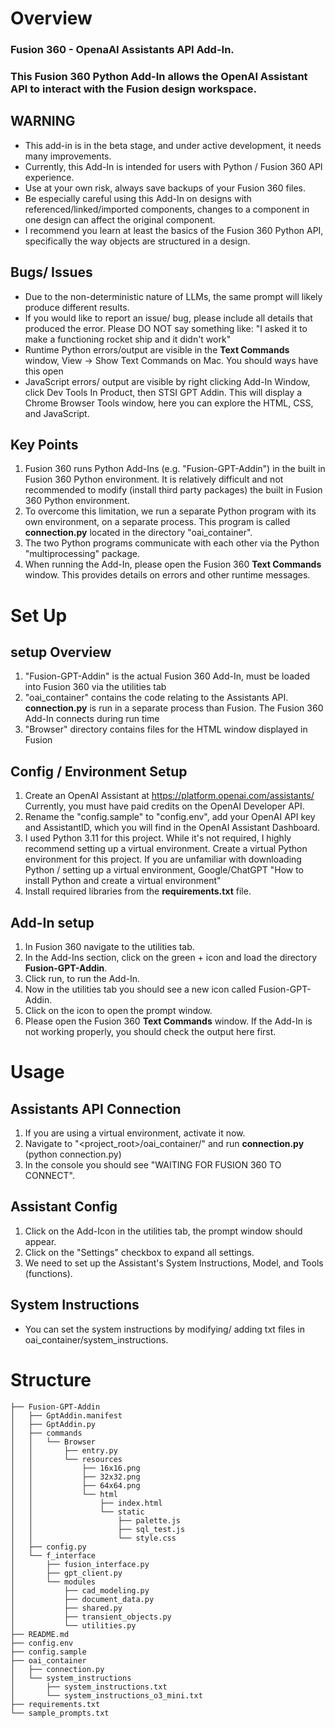 # Overview
### Fusion 360 - OpenaAI Assistants API Add-In.
### This Fusion 360 Python Add-In allows the OpenAI Assistant API to interact with the Fusion design workspace.

## WARNING
- This add-in is in the beta stage, and  under active development, it needs many improvements.
- Currently, this Add-In is intended for users with Python / Fusion 360 API experience.
- Use at your own risk, always save backups of your Fusion 360 files.
- Be especially careful using this Add-In on designs with referenced/linked/imported components, changes to a component in one design can affect the original component.
- I recommend you learn at least the basics of the Fusion 360 Python API, specifically the way objects are structured in a design.


## Bugs/ Issues
- Due to the non-deterministic nature of LLMs, the same prompt will likely produce different results.
- If you would like to report an issue/ bug, please include all details that produced the error. Please DO NOT say something like: "I asked it to make a functioning rocket ship and it didn't work"
- Runtime Python errors/output are visible in the **Text Commands** window, View -> Show Text Commands on Mac. You should ways have this open
- JavaScript errors/ output are visible by right clicking Add-In Window, click Dev Tools In Product, then STSI GPT Addin. This will display a Chrome Browser Tools window, here you can explore the HTML, CSS, and JavaScript.

## Key Points
1. Fusion 360 runs Python Add-Ins (e.g. "Fusion-GPT-Addin") in the built in Fusion 360 Python environment. It is relatively difficult and not recommended to modify (install third party packages) the built in Fusion 360 Python environment.
2. To overcome this limitation, we run a separate Python program with its own environment, on a separate process. This program is called **connection.py** located in the directory "oai_container".
3. The two Python programs communicate with each other via the Python "multiprocessing" package.
4. When running the Add-In, please open the Fusion 360 **Text Commands** window. This provides details on errors and other runtime messages.


# Set Up
## setup Overview
1. "Fusion-GPT-Addin" is the actual Fusion 360 Add-In, must be loaded into Fusion 360 via the utilities tab
2. "oai_container" contains the code relating to the Assistants API. **connection.py** is run in a separate process than Fusion. The Fusion 360 Add-In connects during run time
3. "Browser" directory contains files for the HTML window displayed in Fusion

## Config / Environment Setup
1.  Create an OpenAI Assistant at https://platform.openai.com/assistants/ Currently, you must have paid credits on the OpenAI Developer API. 
2.  Rename the "config.sample" to "config.env", add your OpenAI API key and AssistantID, which you will find in the OpenAI Assistant Dashboard.
3. I used Python 3.11 for this project. While it's not required, I highly recommend setting up a virtual environment. Create a virtual Python environment for this project. If you are unfamiliar with downloading Python / setting up a virtual environment, Google/ChatGPT "How to install Python and create a virtual environment" 
4.  Install required libraries from the **requirements.txt** file.

## Add-In setup
1. In Fusion 360 navigate to the utilities tab.
2. In the Add-Ins section, click on the green + icon and load the directory **Fusion-GPT-Addin**.
3. Click run, to run the Add-In.
4. Now in the utilities tab you should see a new icon called Fusion-GPT-Addin.
5. Click on the icon to open the prompt window.
4. Please open the Fusion 360 **Text Commands** window. If the Add-In is not working properly, you should check the output here first.


# Usage
## Assistants API Connection
1. If you are using a virtual environment, activate it now.
2. Navigate to "<project_root>/oai_container/" and run **connection.py** (python connection.py)
3. In the console you should see "WAITING FOR FUSION 360 TO CONNECT".

## Assistant Config
1. Click on the Add-Icon in the utilities tab, the prompt window should appear.
2. Click on the "Settings" checkbox to expand all settings. 
3. We need to set up the Assistant's  System Instructions, Model, and Tools (functions). 

## System Instructions
- You can set the system instructions by modifying/ adding txt files in oai_container/system_instructions.


# Structure

```
├── Fusion-GPT-Addin
│   ├── GptAddin.manifest
│   ├── GptAddin.py
│   ├── commands
│   │   └── Browser
│   │       ├── entry.py
│   │       └── resources
│   │           ├── 16x16.png
│   │           ├── 32x32.png
│   │           ├── 64x64.png
│   │           └── html
│   │               ├── index.html
│   │               └── static
│   │                   ├── palette.js
│   │                   ├── sql_test.js
│   │                   └── style.css
│   ├── config.py
│   └── f_interface
│       ├── fusion_interface.py
│       ├── gpt_client.py
│       └── modules
│           ├── cad_modeling.py
│           ├── document_data.py
│           ├── shared.py
│           ├── transient_objects.py
│           └── utilities.py
├── README.md
├── config.env
├── config.sample
├── oai_container
│   ├── connection.py
│   └── system_instructions
│       ├── system_instructions.txt
│       └── system_instructions_o3_mini.txt
├── requirements.txt
└── sample_prompts.txt
```





